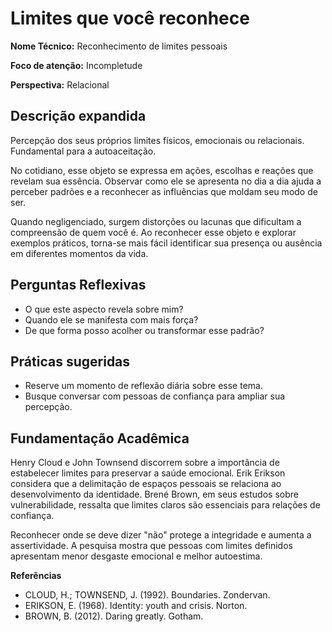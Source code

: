 # Limites que você reconhece

**Nome Técnico:** Reconhecimento de limites pessoais

**Foco de atenção:** Incompletude

**Perspectiva:** Relacional

## Descrição expandida
Percepção dos seus próprios limites físicos, emocionais ou relacionais. Fundamental para a autoaceitação.

No cotidiano, esse objeto se expressa em ações, escolhas e reações que revelam sua essência. Observar como ele se apresenta no dia a dia ajuda a perceber padrões e a reconhecer as influências que moldam seu modo de ser.

Quando negligenciado, surgem distorções ou lacunas que dificultam a compreensão de quem você é. Ao reconhecer esse objeto e explorar exemplos práticos, torna-se mais fácil identificar sua presença ou ausência em diferentes momentos da vida.

## Perguntas Reflexivas
- O que este aspecto revela sobre mim?
- Quando ele se manifesta com mais força?
- De que forma posso acolher ou transformar esse padrão?

## Práticas sugeridas
- Reserve um momento de reflexão diária sobre esse tema.
- Busque conversar com pessoas de confiança para ampliar sua percepção.

## Fundamentação Acadêmica

Henry Cloud e John Townsend discorrem sobre a importância de estabelecer limites para preservar a saúde emocional. Erik Erikson considera que a delimitação de espaços pessoais se relaciona ao desenvolvimento da identidade. Brené Brown, em seus estudos sobre vulnerabilidade, ressalta que limites claros são essenciais para relações de confiança.

Reconhecer onde se deve dizer "não" protege a integridade e aumenta a assertividade. A pesquisa mostra que pessoas com limites definidos apresentam menor desgaste emocional e melhor autoestima.

**Referências**
- CLOUD, H.; TOWNSEND, J. (1992). Boundaries. Zondervan.
- ERIKSON, E. (1968). Identity: youth and crisis. Norton.
- BROWN, B. (2012). Daring greatly. Gotham.
